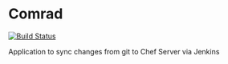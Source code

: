 Comrad
======
[![Build Status](https://travis-ci.org/tas50/Comrad.svg)](https://travis-ci.org/tas50/Comrad)

Application to sync changes from git to Chef Server via Jenkins

